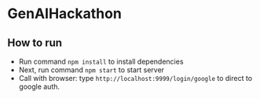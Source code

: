 # GenAIHackathon

## How to run
- Run command <code>npm install</code> to install dependencies
- Next, run command <code>npm start</code> to start server
- Call with browser: type <code>http://localhost:9999/login/google</code> to direct to google auth.